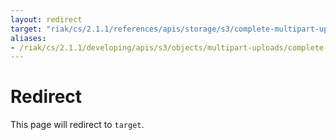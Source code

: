 ```yaml
---
layout: redirect
target: "riak/cs/2.1.1/references/apis/storage/s3/complete-multipart-upload"
aliases:
- /riak/cs/2.1.1/developing/apis/s3/objects/multipart-uploads/complete-multipart-upload
---
```


# Redirect

This page will redirect to `target`.

